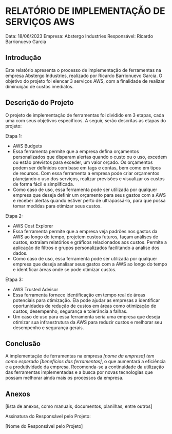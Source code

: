 # RELATÓRIO DE IMPLEMENTAÇÃO DE SERVIÇOS AWS

Data: 18/06/2023
Empresa: Abstergo Industries 
Responsável: Ricardo Barrionuevo Garcia

## Introdução
Este relatório apresenta o processo de implementação de ferramentas na empresa Abstergo Industries, realizado por Ricardo Barrionuevo Garcia. O objetivo do projeto foi elencar 3 serviços AWS, com a finalidade de realizar diminuição de custos imediatos.

## Descrição do Projeto
O projeto de implementação de ferramentas foi dividido em 3 etapas, cada uma com seus objetivos específicos. A seguir, serão descritas as etapas do projeto:

Etapa 1: 
- AWS Budgets
- Essa ferramenta permite que a empresa defina orçamentos personalizados que disparam alertas quando o custo ou o uso, excedem ou estão previstos para exceder, um valor orçado. Os orçamentos podem ser definidos com base em tags e contas, bem como em tipos de recursos. Com essa ferramenta a empresa pode criar orçamentos planejando o uso dos serviços, realizar previsões e visualizar os custos de forma fácil e simplificada.
- Como caso de uso, essa ferramenta pode ser utilizada por qualquer empresa que deseja definir um orçamento para seus gastos com a AWS e receber alertas quando estiver perto de ultrapassá-lo, para que possa tomar medidas para otimizar seus custos.

Etapa 2: 
- AWS Cost Explorer
- Essa ferramenta permite que a empresa veja padrões nos gastos da AWS ao longo do tempo, projetem custos futuros, façam análises de custos, extraiam relatórios e gráficos relacionados aos custos. Permite a aplicação de filtros e grupos personalizados facilitando a análise dos dados.
- Como caso de uso, essa ferramenta pode ser utilizada por qualquer empresa que deseja analisar seus gastos com a AWS ao longo do tempo e identificar áreas onde se pode otimizar custos.

Etapa 3: 
- AWS Trusted Advisor
- Essa ferramenta fornece identificação em tempo real de áreas potenciais para otimização. Ela pode ajudar as empresas a identificar oportunidades de redução de custos em áreas como otimização de custos, desempenho, segurança e tolerância a falhas.
- Um caso de uso para essa ferramenta seria uma empresa que deseja otimizar sua infraestrutura da AWS para reduzir custos e melhorar seu desempenho e segurança gerais.



## Conclusão
A implementação de ferramentas na empresa *[nome da empresa] tem como esperado [benefícios das ferramentas]*, o que aumentará a eficiência e a produtividade da empresa. Recomenda-se a continuidade da utilização das ferramentas implementadas e a busca por novas tecnologias que possam melhorar ainda mais os processos da empresa.

## Anexos

[lista de anexos, como manuais, documentos, planilhas, entre outros]

Assinatura do Responsável pelo Projeto:

[Nome do Responsável pelo Projeto]
